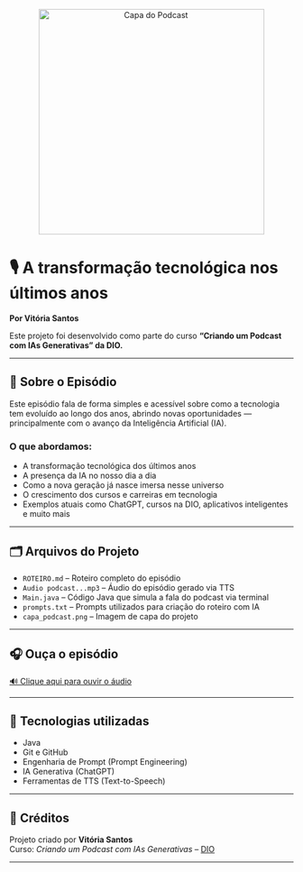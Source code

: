 
<p align="center">
  <img src="capa_podcast.png" alt="Capa do Podcast" width="400">
</p>

# 🎙️ A transformação tecnológica nos últimos anos
**Por Vitória Santos**

Este projeto foi desenvolvido como parte do curso **“Criando um Podcast com IAs Generativas” da DIO.**

---

## 🧠 Sobre o Episódio

Este episódio fala de forma simples e acessível sobre como a tecnologia tem evoluído ao longo dos anos, abrindo novas oportunidades — principalmente com o avanço da Inteligência Artificial (IA).

### O que abordamos:
- A transformação tecnológica dos últimos anos
- A presença da IA no nosso dia a dia
- Como a nova geração já nasce imersa nesse universo
- O crescimento dos cursos e carreiras em tecnologia
- Exemplos atuais como ChatGPT, cursos na DIO, aplicativos inteligentes e muito mais

---

## 🗂️ Arquivos do Projeto

- `ROTEIRO.md` – Roteiro completo do episódio
- `Audio podcast...mp3` – Áudio do episódio gerado via TTS
- `Main.java` – Código Java que simula a fala do podcast via terminal
- `prompts.txt` – Prompts utilizados para criação do roteiro com IA
- `capa_podcast.png` – Imagem de capa do projeto

---

## 🎧 Ouça o episódio

[🔊 Clique aqui para ouvir o áudio](Audio%20podcast_175108392...)

---

## 🚀 Tecnologias utilizadas

- Java
- Git e GitHub
- Engenharia de Prompt (Prompt Engineering)
- IA Generativa (ChatGPT)
- Ferramentas de TTS (Text-to-Speech)

---

## 📢 Créditos

Projeto criado por **Vitória Santos**  
Curso: *Criando um Podcast com IAs Generativas* – [DIO](https://www.dio.me)

---
